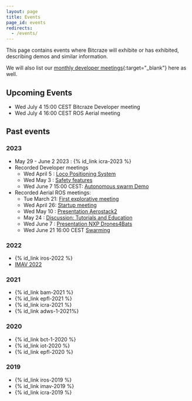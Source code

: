 ```yaml
---
layout: page
title: Events
page_id: events
redirects:
  - /events/
---
```


This page contains events where Bitcraze will exhibite or has exhibited, describing demos and similar information.

We will also list our [monthly developer meetings](https://github.com/orgs/bitcraze/discussions/categories/announcements?discussions_q=is%3Aopen+category%3AAnnouncements+label%3Adev-meetings){:target="_blank"} here as well.

## Upcoming Events

* Wed July 4 15:00 CEST Bitcraze Developer meeting
* Wed July 4 16:00 CEST ROS Aerial meeting

## Past events
### 2023
* May 29 - June 2 2023 : {% id_link icra-2023 %}
* Recorded Developer meetings
  * Wed April 5 : [Loco Positioning System](https://github.com/orgs/bitcraze/discussions/627)
  * Wed May 3 : [Safety features](https://github.com/orgs/bitcraze/discussions/689)
  * Wed June 7 15:00 CEST: [Autonomous swarm Demo](https://github.com/orgs/bitcraze/discussions/749)
* Recorded Aerial ROS meetings:
  * Tue March 21: [First explorative meeting](https://discourse.ros.org/t/first-explorative-meeting-aerial-robotics/29955/16)
  * Wed April 26: [Startup meeting](https://discourse.ros.org/t/start-up-meeting-aerial-robotics-wg/30869/4)
  * Wed May 10 : [Presentation Aerostack2](https://discourse.ros.org/t/may-2023-meetings-aerial-robotics/31231/3)
  * May 24 : [Discussion: Tutorials and Education](https://discourse.ros.org/t/may-2023-meetings-aerial-robotics/31231/4)
  * Wed June 7 : [Presentation NXP Drones4Bats](https://discourse.ros.org/t/june-2023-meetings-aerial-robotics/31718)
  * Wed June 21 16:00 CEST [Swarming](https://discourse.ros.org/t/june-2023-meetings-aerial-robotics/31718/7)

### 2022
* {% id_link iros-2022 %}
* [IMAV 2022](https://www.imavs.org/2022/index.php/sponsors/index.html)

### 2021
* {% id_link bam-2021 %}
* {% id_link epfl-2021 %}
* {% id_link icra-2021 %}
* {% id_link adws-1-2021%}

### 2020
* {% id_link bct-1-2020 %}
* {% id_link iot-2020 %}
* {% id_link epfl-2020 %}

### 2019
* {% id_link iros-2019 %}
* {% id_link imav-2019 %}
* {% id_link icra-2019 %}
